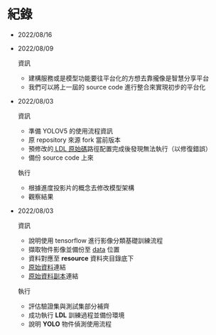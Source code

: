 
# 紀錄

- 2022/08/16

- 2022/08/09

  資訊
  
  - 建構服務或是模型功能要往平台化的方想去靠攏像是智慧分享平台
  - 我們可以將上一屆的 source code 進行整合來實現初步的平台化

- 2022/08/03

  資訊
  
  - 準備 YOLOV5 的使用流程資訊
  - 原 repository 來源 fork 當前版本
  - 預修改的[ LDL 原始碼][]路徑配置完成後發現無法執行（以修復錯誤）
  - 備份 source code 上來

  執行
  
  - 根據進度投影片的概念去修改模型架構
  - 觀察結果

- 2022/08/03
  
  資訊

  - 說明使用 tensorflow 進行影像分類基礎訓練流程
  - 擷取物件影像並備份至 [data][] 位置
  - 資料對應至 **resource** 資料夾目錄底下
  - [原始資料][]連結
  - [原始資料副本][]連結

  執行
  
  - 評估驗證集與測試集部分補齊
  - 成功執行 **LDL** 訓練過程並備份環境
  - 說明 **YOLO** 物件偵測使用流程

[原始資料]:https://drive.google.com/drive/folders/18yJcHXhzOv7H89t-Lda6phheAicLqMuZ?usp=sharing

[原始資料副本]:https://drive.google.com/drive/folders/1qIw18kBD5TEEfwZVFuv4Aey4kHPADxWv?usp=sharing

[data]:https://drive.google.com/file/d/1F8VVsQAkibyMxJeHNrPrxViFP2lzzOZf/view?usp=sharing

[ LDL 原始碼]:https://github.com/xpwu95/LDL
